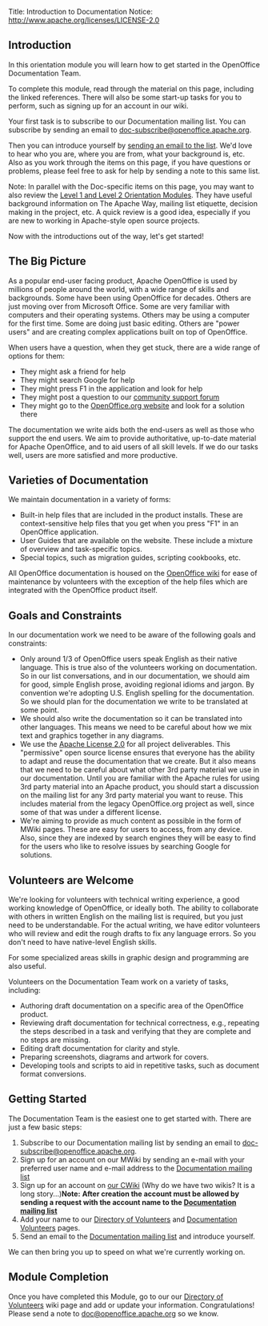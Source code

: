 Title:     Introduction to Documentation
Notice: http://www.apache.org/licenses/LICENSE-2.0

## Introduction

In this orientation module you will learn how to get started in the OpenOffice Documentation Team.

To complete this module, read through the material on this page, including the linked references. There will also be some start-up tasks for you to perform, such as signing up for an account in our wiki.

Your first task is to subscribe to our Documentation mailing list. You can subscribe by sending an email to [doc-subscribe@openoffice.apache.org](mailto:doc-subscribe@openoffice.apache.org).

Then you can introduce yourself by [sending an email to the list](mailto:doc@openoffice.apache.org?subject=New%20Doc%20Volunteer). We'd love to hear who you are, where you are from, what your background is, etc. Also as you work through the items on this page, if you have questions or problems, please feel free to ask for help by sending a note to this same list.

Note: In parallel with the Doc-specific items on this page, you may want to also review the [Level 1 and Level 2 Orientation Modules](/orientation/index.html). They have useful background information on The Apache Way, mailing list etiquette, decision making in the project, etc. A quick review is a good idea, especially if you are new to working in Apache-style open source projects.

Now with the introductions out of the way, let's get started!

## The Big Picture

As a popular end-user facing product, Apache OpenOffice is used by millions of people around the world, with a wide range of skills and backgrounds. Some have been using OpenOffice for decades. Others are just moving over from Microsoft Office. Some are very familiar with computers and their operating systems. Others may be using a computer for the first time. Some are doing just basic editing. Others are "power users" and are creating complex applications built on top of OpenOffice.

When users have a question, when they get stuck, there are a wide range of options for them:

  - They might ask a friend for help
  - They might search Google for help
  - They might press F1 in the application and look for help
  - They might post a question to our [community support forum](https://forum.openoffice.org/)
  - They might go to the [OpenOffice.org website](https://www.openoffice.org) and look for a solution there

The documentation we write aids both the end-users as well as those who support the end users. We aim to provide authoritative, up-to-date material for Apache OpenOffice, and to aid users of all skill levels. If we do our tasks well, users are more satisfied and more productive.

## Varieties of Documentation

We maintain documentation in a variety of forms:

  - Built-in help files that are included in the product installs. These are context-sensitive help files that you get when you press "F1" in an OpenOffice application.
  - User Guides that are available on the website. These include a mixture of overview and task-specific topics.
  - Special topics, such as migration guides, scripting cookbooks, etc.

All OpenOffice documentation is housed on the [OpenOffice wiki](https://wiki.openoffice.org/wiki/Documentation) for ease of maintenance by volunteers with the exception of the help files which are integrated with the OpenOffice product itself.

## Goals and Constraints

In our documentation work we need to be aware of the following goals and constraints:

  - Only around 1/3 of OpenOffice users speak English as their native language. This is true also of the volunteers working on documentation. So in our list conversations, and in our documentation, we should aim for good, simple English prose, avoiding regional idioms and jargon. By convention we're adopting U.S. English spelling for the documentation. So we should plan for the documentation we write to be translated at some point.
  - We should also write the documentation so it can be translated into other languages. This means we need to be careful about how we mix text and graphics together in any diagrams.
  - We use the [Apache License 2.0](https://www.apache.org/licenses/LICENSE-2.0.html) for all project deliverables. This "permissive" open source license ensures that everyone has the ability to adapt and reuse the documentation that we create. But it also means that we need to be careful about what other 3rd party material we use in our documentation. Until you are familiar with the Apache rules for using 3rd party material into an Apache product, you should start a discussion on the mailing list for any 3rd party material you want to reuse. This includes material from the legacy OpenOffice.org project as well, since some of that was under a different license.
  - We're aiming to provide as much content as possible in the form of MWiki pages. These are easy for users to access, from any device. Also, since they are indexed by search engines they will be easy to find for the users who like to resolve issues by searching Google for solutions.

## Volunteers are Welcome

We're looking for volunteers with technical writing experience, a good working knowledge of OpenOffice, or ideally both. The ability to collaborate with others in written English on the mailing list is required, but you just need to be understandable. For the actual writing, we have editor volunteers who will review and edit the rough drafts to fix any language errors. So you don't need to have native-level English skills.

For some specialized areas skills in graphic design and programming are also useful.

Volunteers on the Documentation Team work on a variety of tasks, including:

  - Authoring draft documentation on a specific area of the OpenOffice product.
  - Reviewing draft documentation for technical correctness, e.g., repeating the steps described in a task and verifying that they are complete and no steps are missing.
  - Editing draft documentation for clarity and style.
  - Preparing screenshots, diagrams and artwork for covers.
  - Developing tools and scripts to aid in repetitive tasks, such as document format conversions.

## Getting Started

The Documentation Team is the easiest one to get started with. There are just a few basic steps:

1. Subscribe to our Documentation mailing list by sending an email to [doc-subscribe@openoffice.apache.org](mailto:doc-subscribe@openoffice.apache.org).
1. Sign up for an account on our MWiki by sending an e-mail with your preferred user name and e-mail address to the [Documentation mailing list](mailto:doc@openoffice.apache.org?subject=Requesting%20MWiki%20Account)
1. Sign up for an account on [our CWiki](https://cwiki.apache.org/confluence/display/OOOUSERS/Wiki+Home) (Why do we have two wikis? It is a long story...)**Note:** **After creation the account must be allowed by sending a request with the account name to the [Documentation mailing list](mailto:doc@openoffice.apache.org?subject=Allow%20CWiki%20Account)**
1. Add your name to our [Directory of Volunteers](https://cwiki.apache.org/confluence/display/OOOUSERS/Directory+of+Volunteers) and
[Documentation Volunteers](https://cwiki.apache.org/confluence/display/OOOUSERS/Documentation+Volunteers) pages.
1. Send an email to the [Documentation mailing list](mailto:doc@openoffice.apache.org?subject=New%20Doc%20Volunteer) and introduce yourself.

We can then bring you up to speed on what we're currently working on.

## Module Completion

Once you have completed this Module, go to our our [Directory of Volunteers](https://cwiki.apache.org/confluence/display/OOOUSERS/Directory+of+Volunteers) wiki page and add or update your information. Congratulations! Please send a note to [doc@openoffice.apache.org](mailto:doc@openoffice.apache.org?subject=Completed%20Introduction%20to%20Documentation) so we know.
